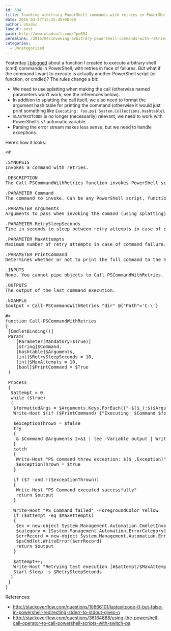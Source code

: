 ```yaml
---
id: 694
title: Invoking arbitrary PowerShell commands with retries in PowerShell
date: 2016-04-17T15:25:45+00:00
author: ohadsc
layout: post
guid: http://www.ohadsoft.com/?p=694
permalink: /2016/04/invoking-arbitrary-powershell-commands-with-retries-in-powershell/
categories:
  - Uncategorized
---
```

Yesterday <a href="https://www.ohadsoft.com/2016/04/invoking-arbitrary-shell-cmd-commands-in-powershell/" target="_blank">I blogged</a> about a function I created to execute arbitrary shell (cmd) commands in PowerShell, with retries in face of failures. But what if the command I want to execute is actually another PowerShell script (or function, or cmdlet)? The rules change a bit:

  * We need to use splatting when making the call (otherwise named parameters won&#8217;t work, see the references below).
  * In addition to splatting the call itself, we also need to format the argument hash table for printing the command (otherwise it would just print something like `Executing: Foo.ps1 System.Collections.Hashtable`).
  * `$LASTEXITCODE` is no longer (necessarily) relevant, we need to work with PowerShell&#8217;s `$?` automatic variable.
  * Parsing the error stream makes less sense, but we need to handle exceptions.

Here&#8217;s how it looks:

<pre class="brush: powershell; title: ; notranslate" title="">&lt;#

.SYNOPSIS
Invokes a command with retries.

.DESCRIPTION
The Call-PSCommandWithRetries function invokes PowerShell scripts, functions, or Cmdlets using the provided parameters, with optional retries in configurable intervals upon failures.

.PARAMETER Command 
The command to invoke. Can be any PowerShell script, function, or Cmdlet.

.PARAMETER Arguments
Arguments to pass when invoking the comand (using splatting). 

.PARAMETER RetrySleepSeconds
Time in seconds to sleep between retry attempts in case of command failure.

.PARAMETER MaxAttempts
Maximum number of retry attempts in case of command failure.

.PARAMETER PrintCommand
Determines whether or not to print the full command to the host before execution.

.INPUTS 
None. You cannot pipe objects to Call-PSCommandWithRetries.

.OUTPUTS
The output of the last command execution.

.EXAMPLE
$output = Call-PSCommandWithRetries "dir" @{"Path"='C:\'}

#&gt;
function Call-PSCommandWithRetries
{
 [CmdletBinding()]
 Param( 
    [Parameter(Mandatory=$True)]
    [string]$Command,
    [hashtable]$Arguments,
    [int]$RetrySleepSeconds = 10,
    [int]$MaxAttempts = 10,
    [bool]$PrintCommand = $True
 )

 Process
 {
  $attempt = 0
  while ($true)
  {
   $formattedArgs = $Arguments.Keys.ForEach({"-$($_):$($Arguments.$_)"}) -join ' '
   Write-Host $(if ($PrintCommand) {"Executing: $Command $formattedArgs"} else {"Executing PS command..."}) 
  
   $exceptionThrown = $false
   try
   {
    & $Command @Arguments 2&gt;&1 | tee -Variable output | Write-Host
   }
   catch
   {
    Write-Host "PS command threw exception: $($_.Exception)" -ForegroundColor Yellow
    $exceptionThrown = $true
   }
  
   if ($? -and !($exceptionThrown))
   {
    Write-Host "PS Command executed successfully"
    return $output
   }
  
   Write-Host "PS Command failed" -ForegroundColor Yellow
   if ($attempt -eq $MaxAttempts)
   {
    $ex = new-object System.Management.Automation.CmdletInvocationException "All retry attempts exhausted"
    $category = [System.Management.Automation.ErrorCategory]::LimitsExceeded
    $errRecord = new-object System.Management.Automation.ErrorRecord $ex, "CommandFailed", $category, $Path
    $psCmdlet.WriteError($errRecord)
    return $output
   }
    
   $attempt++;
   Write-Host "Retrying test execution [#$attempt/$MaxAttempts] in $RetrySleepSeconds seconds..."
   Start-Sleep -s $RetrySleepSeconds
  }
 }
}
</pre>

References:

  * <a href="http://stackoverflow.com/questions/10666101/lastexitcode-0-but-false-in-powershell-redirecting-stderr-to-stdout-gives-n" target="_blank">http://stackoverflow.com/questions/10666101/lastexitcode-0-but-false-in-powershell-redirecting-stderr-to-stdout-gives-n</a>
  * <a href="http://stackoverflow.com/questions/36164888/using-the-powershell-call-operator-to-call-powershell-scripts-with-switch-pa" target="_blank">http://stackoverflow.com/questions/36164888/using-the-powershell-call-operator-to-call-powershell-scripts-with-switch-pa</a>